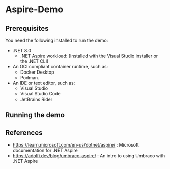 # Aspire-Demo

## Prerequisites

You need the following installed to run the demo:

- .NET 8.0
    - .NET Aspire workload: (Installed with the Visual Studio installer or the .NET CLI)
- An OCI compliant container runtime, such as:
    - Docker Desktop
    - Podman.
- An IDE or text editor, such as:
    - Visual Studio
    - Visual Studio Code
    - JetBrains Rider

## Running the demo




## References

- https://learn.microsoft.com/en-us/dotnet/aspire/ : Microsoft documentation for .NET Aspire
- https://adolfi.dev/blog/umbraco-aspire/ : An intro to using Umbraco with .NET Aspire
